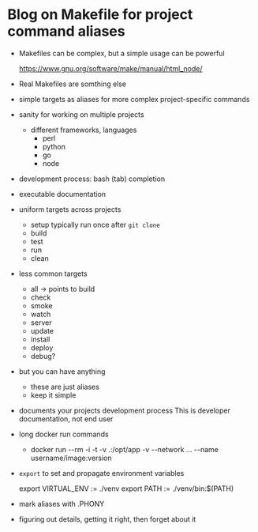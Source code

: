 # Blog on Makefile for project command aliases

* Makefiles can be complex, but a simple usage can be powerful

    <https://www.gnu.org/software/make/manual/html_node/>

* Real Makefiles are somthing else

* simple targets as aliases for more complex project-specific commands

* sanity for working on multiple projects
  * different frameworks, languages
    * perl
    * python
    * go
    * node

* development process: bash (tab) completion
* executable documentation

* uniform targets across projects
    * setup
        typically run once after `git clone`
    * build
    * test
    * run
    * clean

* less common targets
    * all -> points to build
    * check
    * smoke
    * watch
    * server
    * update
    * install
    * deploy
    * debug?

* but you can have anything
    * these are just aliases
    * keep it simple

* documents your projects development process
    This is developer documentation, not end user

* long docker run commands
    * docker run --rm -i -t -v .:/opt/app  -v --network ... --name
      username/image:version

* `export` to set and propagate environment variables

    export VIRTUAL_ENV := ./venv
    export PATH := ./venv/bin:$(PATH)

* mark aliases with .PHONY
* figuring out details, getting it right, then forget about it



